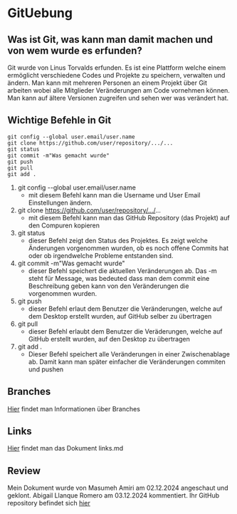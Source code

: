 # GitUebung
## Was ist Git, was kann man damit machen und von wem wurde es erfunden?

Git wurde von Linus Torvalds erfunden. Es ist eine Plattform welche einem ermöglicht verschiedene Codes und Projekte zu speichern, verwalten und ändern. 
Man kann mit mehreren Personen an einem Projekt über Git arbeiten wobei alle Mitglieder Veränderungen am Code vornehmen können. 
Man kann auf ältere Versionen zugreifen und sehen wer was verändert hat.  


## Wichtige Befehle in Git

```
git config --global user.email/user.name
git clone https://github.com/user/repository/.../...
git status
git commit -m"Was gemacht wurde"
git push
git pull
git add .
``` 

1. git config --global user.email/user.name
	- mit diesem Befehl kann man die Username und User Email Einstellungen ändern. 
2. git clone https://github.com/user/repository/.../...
	- mit diesem Befehl kann man das GitHub Repository (das Projekt) auf den Compuren kopieren 
3. git status
	- dieser Befehl zeigt den Status des Projektes. Es zeigt welche Änderungen vorgenommen wurden, ob es noch offene Commits hat oder ob irgendwelche Probleme entstanden sind. 
4. git commit -m"Was gemacht wurde"
	- dieser Befehl speichert die aktuellen Veränderungen ab. Das -m steht für Message, was bedeuted dass man dem commit eine Beschreibung geben kann von den Veränderungen die vorgenommen wurden. 
5. git push
	- dieser Befehl erlaut dem Benutzer die Veränderungen, welche auf dem Desktop erstellt wurden, auf GitHub selber zu übertragen
6. git pull
	- dieser Befehl erlaubt dem Benutzer die Veräderungen, welche auf GitHub erstellt wurden, auf den Desktop zu übertragen
7. git add .
	- Dieser Befehl speichert alle Veränderungen in einer Zwischenablage ab. Damit kann man später einfacher die Veränderungen commiten und pushen



## Branches

[Hier](https://github.com/jevshyl/GitUebung/blob/main/branches.md) findet man Informationen über Branches


## Links
[Hier](https://github.com/jevshyl/GitUebung/blob/main/links.md) findet man das Dokument links.md


## Review
Mein Dokument wurde von Masumeh Amiri am 02.12.2024 angeschaut und geklont.
Abigail Llanque Romero am 03.12.2024 kommentiert.
Ihr GitHub repository befindet sich [hier](https://github.com/masumeh-amiri/GitUebung/blob/main/README.md)
